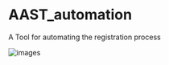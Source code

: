 ﻿# AAST_automation
  A Tool for automating the registration process 


![images](https://github.com/user-attachments/assets/c2455fe6-b580-4f43-aa7f-b983758cb63f)
